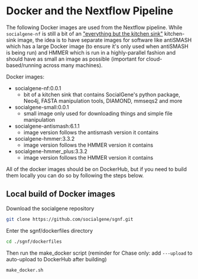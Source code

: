 # Docker and the Nextflow Pipeline

The following Docker images are used from the Nextflow pipeline. While `socialgene-nf` is still a bit of an ["everything but the kitchen sink"](https://dictionary.cambridge.org/us/dictionary/english/everything-but-the-kitchen-sink)  kitchen-sink image, the idea is to have separate images for software like antiSMASH which has a large Docker image (to ensure it's only used when antiSMASH is being run) and HMMER which is run in a highly-parallel fashion and should have as small an image as possible (important for cloud-based/running across many machines).

Docker images:

- socialgene-nf:0.0.1
  - bit of a kitchen sink that contains SocialGene's python package, Neo4j, FASTA manipulation tools, DIAMOND, mmseqs2 and more
- socialgene-small:0.0.1
  - small image only used for downloading things and simple file manipulation
- socialgene-antismash:6.1.1
  - image version follows the antismash version it contains
- socialgene-hmmer:3.3.2
  - image version follows the HMMER version it contains
- socialgene-hmmer_plus:3.3.2
  - image version follows the HMMER version it contains

All of the docker images should be on DockerHub, but if you need to build them locally you can do so by following the steps below.

## Local build of Docker images

Download the socialgene repository

```bash
git clone https://github.com/socialgene/sgnf.git
```

Enter the sgnf/dockerfiles directory

```bash
cd ./sgnf/dockerfiles
```

Then run the make_docker script (reminder for Chase only: add `---upload` to auto-upload to DockerHub after building)

```bash
make_docker.sh 
```
